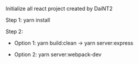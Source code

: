 Initialize all react project created by DaiNT2

Step 1: yarn install

Step 2:

 - Option 1: yarn build:clean -> yarn server:express

 - Option 2: yarn server:webpack-dev
